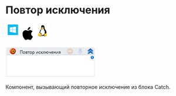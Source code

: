 # Повтор исключения

![](<../../../.gitbook/assets/image (100) (1) (1) (1) (1) (1) (1) (301).png>)

![](<../../../.gitbook/assets/image (208).png>)

Компонент, вызывающий повторное исключение из блока Catch.
